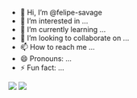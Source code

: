 - 👋 Hi, I’m @felipe-savage
- 👀 I’m interested in ...
- 🌱 I’m currently learning ...
- 💞️ I’m looking to collaborate on ...
- 📫 How to reach me ...
- 😄 Pronouns: ...
- ⚡ Fun fact: ...

![](https://media1.tenor.com/m/YGV1m0f5oOAAAAAC/homer-simpson-hide-in-shrubs.gif)
![](https://media1.tenor.com/m/DhFhmJBXYjsAAAAd/hollow-knight-meme.gif)
